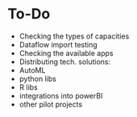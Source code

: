 # To-Do

- Checking the types of capacities
- Dataflow import testing
- Checking the available apps
- Distributing tech. solutions: 
-   AutoML
-   python libs
-   R libs
-   integrations into powerBI
-   other pilot projects
